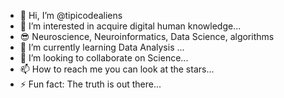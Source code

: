 - 👋 Hi, I’m @tipicodealiens
- 👀 I’m interested in acquire digital human knowledge...
- 😎 Neuroscience, Neuroinformatics, Data Science, algorithms
- 🌱 I’m currently learning Data Analysis ...
- 💞️ I’m looking to collaborate on Science...
- 📫 How to reach me you can look at the stars...
- ⚡ Fun fact: The truth is out there...

<!---
tipicodealiens/tipicodealiens is a ✨ special ✨ repository because its `README.md` (this file) appears on your GitHub profile.
You can click the Preview link to take a look at your changes.
--->
